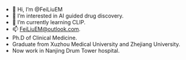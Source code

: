 - 👋 Hi, I’m @FeiLiuEM
- 👀 I’m interested in AI guided drug discovery.
- 🌱 I’m currently learning CLIP.
- 📫 FeiLiuEM@outlook.com.
- Ph.D of Clinical Medicine.
- Graduate from Xuzhou Medical University and Zhejiang University.
- Now work in Nanjing Drum Tower hospital.

<!---
FeiLiuEM/FeiLiuEM is a ✨ special ✨ repository because its `README.md` (this file) appears on your GitHub profile.
You can click the Preview link to take a look at your changes.
--->
